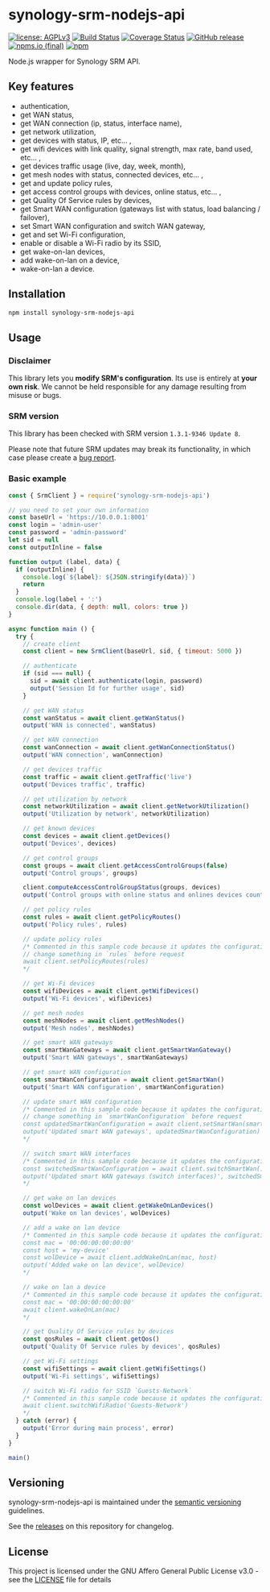# synology-srm-nodejs-api

[![license: AGPLv3](https://img.shields.io/badge/license-AGPLv3-blue.svg)](https://www.gnu.org/licenses/agpl-3.0)
[![Build Status](https://img.shields.io/github/actions/workflow/status/nioc/synology-srm-nodejs-api/commit.yml)](https://github.com/nioc/synology-srm-nodejs-api/actions/workflows/commit.yml)
[![Coverage Status](https://coveralls.io/repos/github/nioc/synology-srm-nodejs-api/badge.svg?branch=master)](https://coveralls.io/github/nioc/synology-srm-nodejs-api?branch=master)
[![GitHub release](https://img.shields.io/github/release/nioc/synology-srm-nodejs-api.svg)](https://github.com/nioc/synology-srm-nodejs-api/releases/latest)
[![npms.io (final)](https://img.shields.io/npms-io/final-score/synology-srm-nodejs-api)](https://www.npmjs.com/package/synology-srm-nodejs-api)
[![npm](https://img.shields.io/npm/dt/synology-srm-nodejs-api)](https://www.npmjs.com/package/synology-srm-nodejs-api)

Node.js wrapper for Synology SRM API.

## Key features
-    authentication,
-    get WAN status,
-    get WAN connection (ip, status, interface name),
-    get network utilization,
-    get devices with status, IP, etc... ,
-    get wifi devices with link quality, signal strength, max rate, band used, etc... ,
-    get devices traffic usage (live, day, week, month),
-    get mesh nodes with status, connected devices, etc... ,
-    get and update policy rules,
-    get access control groups with devices, online status, etc... ,
-    get Quality Of Service rules by devices,
-    get Smart WAN configuration (gateways list with status, load balancing / failover),
-    set Smart WAN configuration and switch WAN gateway,
-    get and set Wi-Fi configuration,
-    enable or disable a Wi-Fi radio by its SSID,
-    get wake-on-lan devices,
-    add wake-on-lan on a device,
-    wake-on-lan a device.

## Installation

``` bash
npm install synology-srm-nodejs-api
```

## Usage

### Disclaimer

This library lets you **modify SRM's configuration**. Its use is entirely at **your own risk**.
We cannot be held responsible for any damage resulting from misuse or bugs.

### SRM version

This library has been checked with SRM version `1.3.1-9346 Update 8`.

Please note that future SRM updates may break its functionality, in which case please create a [bug report](https://github.com/nioc/synology-srm-nodejs-api/issues/new).

### Basic example
```js
const { SrmClient } = require('synology-srm-nodejs-api')

// you need to set your own information
const baseUrl = 'https://10.0.0.1:8001'
const login = 'admin-user'
const password = 'admin-password'
let sid = null
const outputInline = false

function output (label, data) {
  if (outputInline) {
    console.log(`${label}: ${JSON.stringify(data)}`)
    return
  }
  console.log(label + ':')
  console.dir(data, { depth: null, colors: true })
}

async function main () {
  try {
    // create client
    const client = new SrmClient(baseUrl, sid, { timeout: 5000 })

    // authenticate
    if (sid === null) {
      sid = await client.authenticate(login, password)
      output('Session Id for further usage', sid)
    }

    // get WAN status
    const wanStatus = await client.getWanStatus()
    output('WAN is connected', wanStatus)

    // get WAN connection
    const wanConnection = await client.getWanConnectionStatus()
    output('WAN connection', wanConnection)

    // get devices traffic
    const traffic = await client.getTraffic('live')
    output('Devices traffic', traffic)

    // get utilization by network
    const networkUtilization = await client.getNetworkUtilization()
    output('Utilization by network', networkUtilization)

    // get known devices
    const devices = await client.getDevices()
    output('Devices', devices)

    // get control groups
    const groups = await client.getAccessControlGroups(false)
    output('Control groups', groups)

    client.computeAccessControlGroupStatus(groups, devices)
    output('Control groups with online status and onlines devices count', groups)

    // get policy rules
    const rules = await client.getPolicyRoutes()
    output('Policy rules', rules)

    // update policy rules
    /* Commented in this sample code because it updates the configuration
    // change something in `rules` before request
    await client.setPolicyRoutes(rules)
    */

    // get Wi-Fi devices
    const wifiDevices = await client.getWifiDevices()
    output('Wi-Fi devices', wifiDevices)

    // get mesh nodes
    const meshNodes = await client.getMeshNodes()
    output('Mesh nodes', meshNodes)

    // get smart WAN gateways
    const smartWanGateways = await client.getSmartWanGateway()
    output('Smart WAN gateways', smartWanGateways)

    // get smart WAN configuration
    const smartWanConfiguration = await client.getSmartWan()
    output('Smart WAN configuration', smartWanConfiguration)

    // update smart WAN configuration
    /* Commented in this sample code because it updates the configuration
    // change something in `smartWanConfiguration` before request
    const updatedSmartWanConfiguration = await client.setSmartWan(smartWanConfiguration)
    output('Updated smart WAN gateways', updatedSmartWanConfiguration)
    */

    // switch smart WAN interfaces
    /* Commented in this sample code because it updates the configuration
    const switchedSmartWanConfiguration = await client.switchSmartWan()
    output('Updated smart WAN gateways (switch interfaces)', switchedSmartWanConfiguration)
    */

    // get wake on lan devices
    const wolDevices = await client.getWakeOnLanDevices()
    output('Wake on lan devices', wolDevices)

    // add a wake on lan device
    /* Commented in this sample code because it updates the configuration
    const mac = '00:00:00:00:00:00'
    const host = 'my-device'
    const wolDevice = await client.addWakeOnLan(mac, host)
    output('Added wake on lan device', wolDevice)
    */

    // wake on lan a device
    /* Commented in this sample code because it updates the configuration
    const mac = '00:00:00:00:00:00'
    await client.wakeOnLan(mac)
    */

    // get Quality Of Service rules by devices
    const qosRules = await client.getQos()
    output('Quality Of Service rules by devices', qosRules)

    // get Wi-Fi settings
    const wifiSettings = await client.getWifiSettings()
    output('Wi-Fi settings', wifiSettings)

    // switch Wi-Fi radio for SSID `Guests-Network`
    /* Commented in this sample code because it updates the configuration
    await client.switchWifiRadio('Guests-Network')
    */
  } catch (error) {
    output('Error during main process', error)
  }
}

main()
```

## Versioning

synology-srm-nodejs-api is maintained under the [semantic versioning](https://semver.org/) guidelines.

See the [releases](https://github.com/nioc/synology-srm-nodejs-api/releases) on this repository for changelog.

## License

This project is licensed under the GNU Affero General Public License v3.0 - see the [LICENSE](LICENSE.md) file for details
